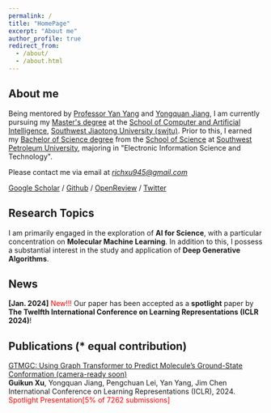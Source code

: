 ```yaml
---
permalink: /
title: "HomePage"
excerpt: "About me"
author_profile: true
redirect_from: 
  - /about/
  - /about.html
---
```


<!-- 我是一个硕士研究生，就读于[西南交通大学计算机与人工智能学院](https://scai.swjtu.edu.cn/index.html)，我的导师是[杨燕](https://faculty.swjtu.edu.cn/yangyan1/zh_CN/index.htm)和[江永全](https://faculty.swjtu.edu.cn/jiangyongquan/zh_CN/index.htm)。 -->

<!-- 我的主要研究方向是Ai for Science，分子机器学习，并且对生成模型有着浓厚的兴趣。 -->

## About me

Being mentored by [Professor Yan Yang](https://faculty.swjtu.edu.cn/yangyan1/zh_CN/index.htm) and [Yongquan Jiang](https://faculty.swjtu.edu.cn/jiangyongquan/zh_CN/index.htm), I am currently pursuing my <u>Master's degree</u> at the [School of Computer and Artificial Intelligence](https://scai.swjtu.edu.cn/index.html), [Southwest Jiaotong University (swjtu)](https://www.swjtu.edu.cn/). Prior to this, I earned my <u>Bachelor of Science degree</u> from the [School of Science](https://www.swpu.edu.cn/lxy/) at [Southwest Petroleum University](https://www.swpu.edu.cn/), majoring in "Electronic Information Science and Technology".

Please contact me via email at *richxu945@gmail.com*

[Google Scholar]() / [Github](https://github.com/Rich-XGK) / [OpenReview](https://openreview.net/profile?id=~Guikun_Xu1) / [Twitter ]()

## Research Topics
I am primarily engaged in the exploration of **AI for Science**, with a particular concentration on **Molecular Machine Learning**. In addition to this, I possess a substantial interest in the study and application of **Deep Generative Algorithms**.

## News

**[Jan. 2024]** <span style="color:red">New!!!</span> Our paper has been accepted as a **spotlight** paper by **The Twelfth International Conference on Learning Representations (ICLR 2024)**!

## Publications (* equal contribution)

[GTMGC: Using Graph Transformer to Predict Molecule’s Ground-State Conformation (camera-ready soon)]()  
**Guikun Xu**, Yongquan Jiang, Pengchuan Lei, Yan Yang, Jim Chen  
International Conference on Learning Representations (ICLR), 2024.  
<span style="color:red">Spotlight Presentation[5% of 7262 submissions]</span>
